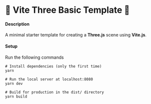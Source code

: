 # 🚀 Vite Three Basic Template 🚀

#### Description

A minimal starter template for creating a **Three.js** scene using **Vite.js**.

#### Setup

Run the following commands

```
# Install dependencies (only the first time)
yarn

# Run the local server at localhost:8080
yarn dev

# Build for production in the dist/ directory
yarn build
```
